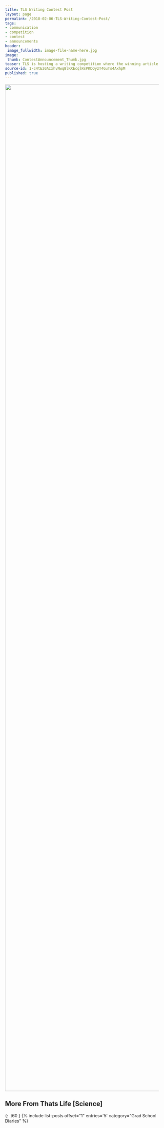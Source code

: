 ```yaml
---
title: TLS Writing Contest Post
layout: page
permalink: /2018-02-06-TLS-Writing-Contest-Post/
tags:
- communication
- competition
- contest
- announcements
header:
 image_fullwidth: image-file-name-here.jpg
image:
 thumb: ContestAnnouncement_Thumb.jpg
teaser: TLS is hosting a writing competition where the winning article will be posted on our blog! Details here.
source-id: 1-c4tEz0AIxhvNwq8lRXEcqlRsPKDOyzT4GuTs4AxhpM
published: true
---
```


<center><a data-flickr-embed="true"  href="https://www.flickr.com/photos/139839751@N06/40082285352/in/dateposted-friend/" title="Print"><img src="https://farm5.staticflickr.com/4656/40082285352_025fc273c7_o.jpg" width="2550" height="3300" alt="Print"></a><script async src="//embedr.flickr.com/assets/client-code.js" charset="utf-8"></script></center>

## More From Thats Life [Science]
{: .t60 }
{% include list-posts offset="1" entries='5' category="Grad School Diaries" %}
